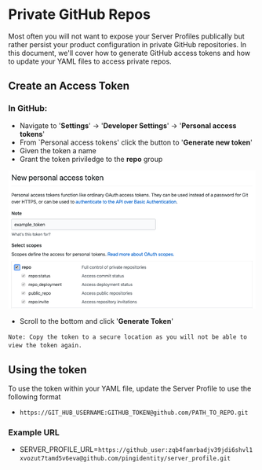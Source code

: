 # Private GitHub Repos

Most often you will not want to expose your Server Profiles publically but rather persist your product configuration in private GitHub repositories. In this document, we'll cover how to generate GitHub access tokens and how to update your YAML files to access private repos.

## Create an Access Token

### In GitHub: ###

* Navigate to '**Settings**' -> '**Developer Settings**' -> '**Personal access tokens**'
* From `Personal access tokens' click the button to '**Generate new token**'
* Given the token a name
* Grant the token priviledge to the **repo** group

![TCP_XML S3 Cluster Variables](../images/GITHUB_PERSONAL_ACCESS_TOKEN.png)

* Scroll to the bottom and click '**Generate Token**'

```Note: Copy the token to a secure location as you will not be able to view the token again.```


## Using the token

To use the token within your YAML file, update the Server Profile to use the following format

* `https://GIT_HUB_USERNAME:GITHUB_TOKEN@github.com/PATH_TO_REPO.git`

### Example URL ###

* SERVER_PROFILE_URL=`https://github_user:zqb4famrbadjv39jdi6shvl1xvozut7tamd5v6eva@github.com/pingidentity/server_profile.git`



